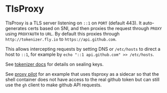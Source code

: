 # TlsProxy

TlsProxy is a TLS server listening on `::1` on `PORT` (default 443).
It auto-generates certs based on SNI, and then proxies the request through `PROXY` using `PROXYAUTH` to `URL`.
By default this proxies through `http://tokenizer.fly.io` to `https://api.github.com`.

This allows intercepting requests by setting DNS or `/etc/hosts` to direct a host to `::1`, for example by
`echo "::1 api.github.com" >> /etc/hosts`.

See [tokenizer docs](https://github.com/superfly/tokenizer) for details on sealing keys.

See [proxy pilot](https://github.com/timflyio/proxypilot) for an example that uses tlsproxy as a sidecar
so that the shell container does not have access to the real github token but can still use the `gh` client
to make github API requests.
